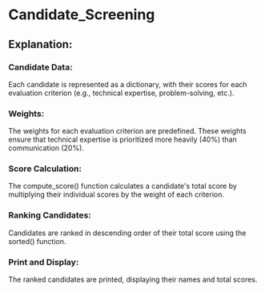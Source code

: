 # Candidate_Screening

## Explanation:

### Candidate Data:

Each candidate is represented as a dictionary, with their scores for each evaluation criterion (e.g., technical expertise, problem-solving, etc.).

### Weights:

The weights for each evaluation criterion are predefined. These weights ensure that technical expertise is prioritized more heavily (40%) than communication (20%).

### Score Calculation:

The compute_score() function calculates a candidate's total score by multiplying their individual scores by the weight of each criterion.

### Ranking Candidates:

Candidates are ranked in descending order of their total score using the sorted() function.

### Print and Display:

The ranked candidates are printed, displaying their names and total scores.
